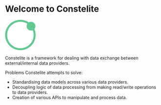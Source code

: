 # Welcome to Constelite

<img src="./docs/img/logo.png" alt="Logo" width="100"/>

Constelite is a framework for dealing with data exchange between external/internal data providers.

Problems Constelite attempts to solve:

* Standardising data models across various data providers.
* Decoupling logic of data processing from making read/write operations to data providers.
* Creation of various APIs to manipulate and process data.